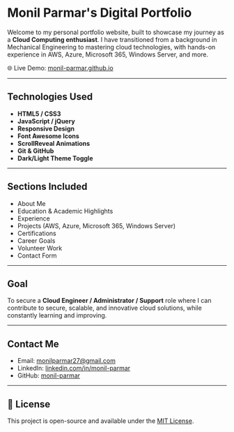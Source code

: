 # Monil Parmar's Digital Portfolio

Welcome to my personal portfolio website, built to showcase my journey as a **Cloud Computing enthusiast**. I have transitioned from a background in Mechanical Engineering to mastering cloud technologies, with hands-on experience in AWS, Azure, Microsoft 365, Windows Server, and more.

🌐 Live Demo: [monil-parmar.github.io](https://monil-parmar.github.io)

---

## Technologies Used

- **HTML5 / CSS3**
- **JavaScript / jQuery**
- **Responsive Design**
- **Font Awesome Icons**
- **ScrollReveal Animations**
- **Git & GitHub**
- **Dark/Light Theme Toggle**

---

## Sections Included

- About Me  
- Education & Academic Highlights  
- Experience  
- Projects (AWS, Azure, Microsoft 365, Windows Server)  
- Certifications  
- Career Goals  
- Volunteer Work  
- Contact Form

---

## Goal

To secure a **Cloud Engineer / Administrator / Support** role where I can contribute to secure, scalable, and innovative cloud solutions, while constantly learning and improving.

---

## Contact Me

- Email: [monilparmar27@gmail.com](mailto:monilparmar27@gmail.com)
- LinkedIn: [linkedin.com/in/monil-parmar](https://www.linkedin.com/in/monil-parmar-92a4a2210/)
- GitHub: [monil-parmar](https://github.com/monil-parmar)

---

## 📄 License

This project is open-source and available under the [MIT License](LICENSE).
